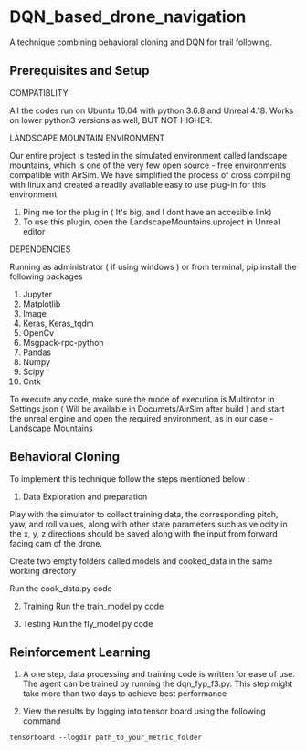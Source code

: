 # DQN_based_drone_navigation
A technique combining behavioral cloning and DQN for trail following.
## Prerequisites and Setup
COMPATIBLITY 

All the codes run on Ubuntu 16.04 with python 3.6.8 and Unreal 4.18. Works on lower python3 versions as well, BUT NOT HIGHER.

LANDSCAPE MOUNTAIN ENVIRONMENT

Our entire project is tested in the simulated environment called landscape mountains, which is one of the very few open source - free environments compatible with AirSim. We have simplified the process of cross compiling with linux and created a readily available easy to use plug-in for this environment

1. Ping me for the plug in ( It's big, and I dont have an accesible link)
2. To use this plugin, open the LandscapeMountains.uproject in Unreal editor

DEPENDENCIES

Running as administrator ( if using windows ) or from terminal, pip install the following packages
1. Jupyter
2. Matplotlib
3. Image
4. Keras, Keras_tqdm
5. OpenCv
6. Msgpack-rpc-python
7. Pandas
8. Numpy
9. Scipy
10. Cntk

To execute any code, make sure the mode of execution is Multirotor in Settings.json ( Will be available in Documets/AirSim after build ) and start the unreal engine and open the required environment, as in our case - Landscape Mountains

## Behavioral Cloning

To implement this technique follow the steps mentioned below :
1. Data Exploration and preparation

Play with the simulator to collect training data, the corresponding pitch, yaw, and roll values, along with other state parameters such as velocity in the x, y, z directions should be saved along with the input from forward facing cam of the drone.

Create two empty folders called models and cooked_data in the same working directory

Run the cook_data.py code 

2. Training
Run the train_model.py code

3. Testing
Run the fly_model.py code

## Reinforcement Learning
1. A one step, data processing and training code is written for ease of use. The agent can be trained by running the dqn_fyp_f3.py. This step might take more than two days to achieve best performance 

2. View the results by logging into tensor board using the following command

  `tensorboard --logdir path_to_your_metric_folder` 



